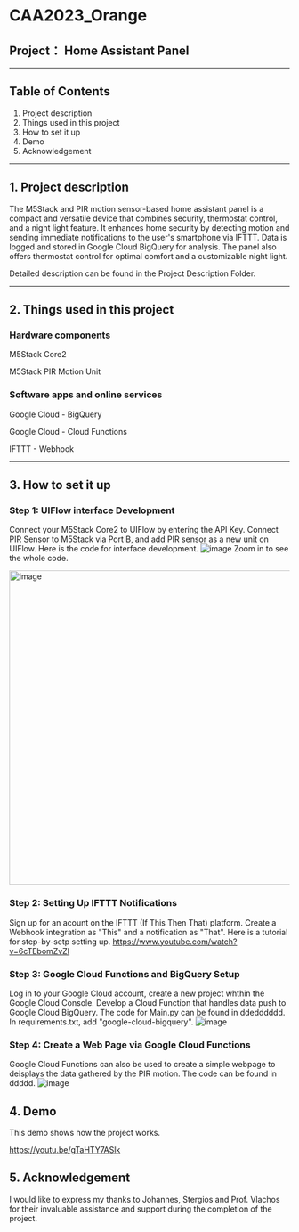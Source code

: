 # CAA2023_Orange

## Project： Home Assistant Panel
---

## Table of Contents
1. Project description
2. Things used in this project
3. How to set it up
4. Demo
5. Acknowledgement

---

## 1. Project description
The M5Stack and PIR motion sensor-based home assistant panel is a compact and versatile device that combines security, thermostat control, and a night light feature. It enhances home security by detecting motion and sending immediate notifications to the user's smartphone via IFTTT. Data is logged and stored in Google Cloud BigQuery for analysis. The panel also offers thermostat control for optimal comfort and a customizable night light. 

Detailed description can be found in the Project Description Folder.

---

## 2. Things used in this project
### Hardware components

M5Stack Core2

M5Stack PIR Motion Unit

### Software apps and online services

Google Cloud - BigQuery

Google Cloud - Cloud Functions

IFTTT - Webhook

---

## 3. How to set it up
### Step 1: UIFlow interface Development
Connect your M5Stack Core2 to UIFlow by entering the API Key. Connect PIR Sensor to M5Stack via Port B, and add PIR sensor as a new unit on UIFlow. Here is the code for interface development.
![image](https://github.com/JW20221/CAA2023_Orange/assets/114418889/f42aae79-18fd-4971-9541-dfbd6e170acb)
Zoom in to see the whole code.

<img width="564" alt="image" src="https://github.com/JW20221/CAA2023_Orange/assets/114418889/96cd62db-8b76-4ad4-8e5f-c868f67e7699">

### Step 2: Setting Up IFTTT Notifications
Sign up for an acount on the IFTTT (If This Then That) platform. Create a Webhook integration as "This" and a notification as "That". Here is a tutorial for step-by-setp setting up. https://www.youtube.com/watch?v=6cTEbomZvZI

### Step 3: Google Cloud Functions and BigQuery Setup
Log in to your Google Cloud account, create a new project whthin the Google Cloud Console. Develop a Cloud Function that handles data push to Google Cloud BigQuery. The code for Main.py can be found in ddedddddd. In requirements.txt, add "google-cloud-bigquery".
![image](https://github.com/JW20221/CAA2023_Orange/assets/114418889/e6fe16ff-5906-41b0-a524-cbd54653a8b6)

### Step 4: Create a Web Page via Google Cloud Functions 
Google Cloud Functions can also be used to create a simple webpage to deisplays the data gathered by the PIR motion. The code can be found in ddddd. 
![image](https://github.com/JW20221/CAA2023_Orange/assets/114418889/e6b3ffdf-b5d1-4dc8-9fa5-8e8988a52d76)

## 4. Demo
This demo shows how the project works. 

https://youtu.be/gTaHTY7ASlk


## 5. Acknowledgement
I would like to express my thanks to Johannes, Stergios and Prof. Vlachos for their invaluable assistance and support during the completion of the project.
